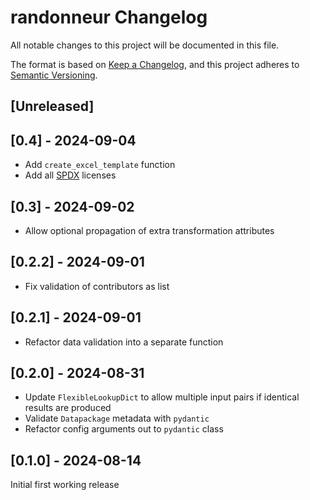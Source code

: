 # randonneur Changelog

All notable changes to this project will be documented in this file.

The format is based on [Keep a Changelog](https://keepachangelog.com/en/1.0.0/),
and this project adheres to [Semantic Versioning](https://semver.org/spec/v2.0.0.html).

## [Unreleased]

## [0.4] - 2024-09-04

* Add `create_excel_template` function
* Add all [SPDX](https://spdx.org/licenses/) licenses

## [0.3] - 2024-09-02

* Allow optional propagation of extra transformation attributes

## [0.2.2] - 2024-09-01

* Fix validation of contributors as list

## [0.2.1] - 2024-09-01

* Refactor data validation into a separate function

## [0.2.0] - 2024-08-31

* Update `FlexibleLookupDict` to allow multiple input pairs if identical results are produced
* Validate `Datapackage` metadata with `pydantic`
* Refactor config arguments out to `pydantic` class

## [0.1.0] - 2024-08-14

Initial first working release
